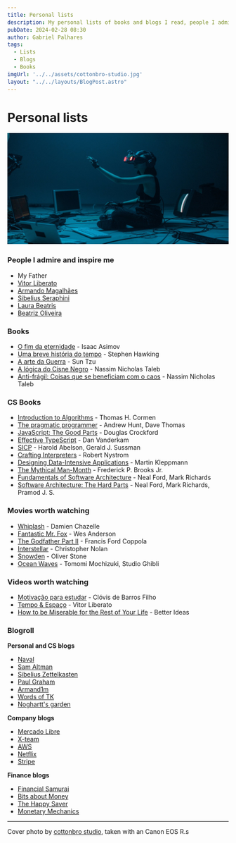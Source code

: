 ```yaml
---
title: Personal lists
description: My personal lists of books and blogs I read, people I admire, etc.
pubDate: 2024-02-28 08:30
author: Gabriel Palhares
tags:
  - Lists
  - Blogs
  - Books
imgUrl: '../../assets/cottonbro-studio.jpg'
layout: "../../layouts/BlogPost.astro"
---
```

# Personal lists

![Blog folder](../../assets/cottonbro-studio.jpg)

### People I admire and inspire me

- My Father
- [Vitor Liberato](https://twitter.com/vitorliberato)
- [Armando Magalhães](https://twitter.com/armand1m)
- [Sibelius Seraphini](https://twitter.com/sseraphini)
- [Laura Beatris](https://twitter.com/lauradotjs)
- [Beatriz Oliveira](https://twitter.com/biantris_)

### Books

- [O fim da eternidade](https://www.goodreads.com/book/show/509784.The_End_of_Eternity) - Isaac Asimov
- [Uma breve história do tempo](https://www.goodreads.com/book/show/3869.A_Brief_History_of_Time) - Stephen Hawking
- [A arte da Guerra](https://www.goodreads.com/book/show/10534.The_Art_of_War) - Sun Tzu
- [A lógica do Cisne Negro](https://www.goodreads.com/book/show/5113684-a-l-gica-do-cisne-negro) - Nassim Nicholas Taleb
- [Anti-frágil: Coisas que se beneficiam com o caos](https://www.goodreads.com/book/show/13530973-antifragile) - Nassim Nicholas Taleb

### CS Books

- [Introduction to Algorithms](https://www.goodreads.com/book/show/108986.Introduction_to_Algorithms) - Thomas H. Cormen
- [The pragmatic programmer](https://www.goodreads.com/book/show/4099.The_Pragmatic_Programmer) - Andrew Hunt, Dave Thomas
- [JavaScript: The Good Parts](https://www.goodreads.com/book/show/58699495-javascript) - Douglas Crockford
- [Effective TypeScript](https://www.goodreads.com/book/show/48570456-effective-typescript) - Dan Vanderkam
- [SICP](https://www.goodreads.com/book/show/43713.Structure_and_Interpretation_of_Computer_Programs) - Harold Abelson, Gerald J. Sussman
- [Crafting Interpreters](https://www.goodreads.com/book/show/58661468-crafting-interpreters) - Robert Nystrom
- [Designing Data-Intensive Applications](https://www.goodreads.com/book/show/23463279-designing-data-intensive-applications) - Martin Kleppmann
- [The Mythical Man-Month](https://www.goodreads.com/book/show/13629.The_Mythical_Man_Month) - Frederick P. Brooks Jr.
- [Fundamentals of Software Architecture](https://www.goodreads.com/book/show/44144493-fundamentals-of-software-architecture) - Neal Ford, Mark Richards
- [Software Architecture: The Hard Parts](https://www.goodreads.com/book/show/58153482-software-architecture) - Neal Ford, Mark Richards, Pramod J. S.

### Movies worth watching

- [Whiplash](https://www.imdb.com/title/tt2582802/?ref_=ext_shr_lnk) - Damien Chazelle
- [Fantastic Mr. Fox](https://www.imdb.com/title/tt0432283/?ref_=ext_shr_lnk) - Wes Anderson
- [The Godfather Part II](https://www.imdb.com/title/tt0071562/?ref_=ext_shr_lnk) - Francis Ford Coppola 
- [Interstellar](https://www.imdb.com/title/tt0816692/?ref_=ext_shr_lnk) - Christopher Nolan
- [Snowden](https://www.imdb.com/title/tt3774114/?ref_=ext_shr_lnk) - 
Oliver Stone
- [Ocean Waves](https://www.imdb.com/title/tt0108432/?ref_=ext_shr_lnk) - Tomomi Mochizuki, Studio Ghibli

### Videos worth watching
- [Motivação para estudar](https://youtu.be/TRPBY_lxJfE?si=-wBYF18mw8QMy6z_) - Clóvis de Barros Filho
- [Tempo & Espaço](https://youtu.be/riZCue7QhqA?si=zeyScy35y8QsuVHZ) - Vitor Liberato
- [How to be Miserable for the Rest of Your Life](https://youtu.be/W9qsxhhNUoU?si=6NxSCEgTA7GcTnaa) - Better Ideas

### Blogroll

**Personal and CS blogs**
- [Naval](https://nav.al/archive)
- [Sam Altman](https://blog.samaltman.com/)
- [Sibelius Zettelkasten](https://sibelius.github.io/zettelkasten/)
- [Paul Graham](https://paulgraham.com/articles.html)
- [Armand1m](https://armand1m.dev/writing)
- [Words of TK](https://www.iamtk.co/)
- [Noghartt's garden](https://www.noghartt.dev/)

**Company blogs**
- [Mercado Libre](https://medium.com/mercadolibre-tech)
- [X-team](https://x-team.com/blog/)
- [AWS](https://aws.amazon.com/pt/blogs/aws-brasil/)
- [Netflix](https://netflixtechblog.com/)
- [Stripe](https://stripe.com/blog)

**Finance blogs**
- [Financial Samurai](https://www.financialsamurai.com/)
- [Bits about Money](https://www.bitsaboutmoney.com/archive/)
- [The Happy Saver](https://www.thehappysaver.com/blog)
- [Monetary Mechanics](https://maroonmacro.substack.com/archive)

---

Cover photo by [cottonbro studio](https://www.pexels.com/pt-br/@cottonbro/), taken with an Canon EOS R.s